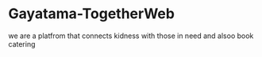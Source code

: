 # Gayatama-TogetherWeb
 we are a platfrom that connects kidness with those in need  and alsoo book catering 
